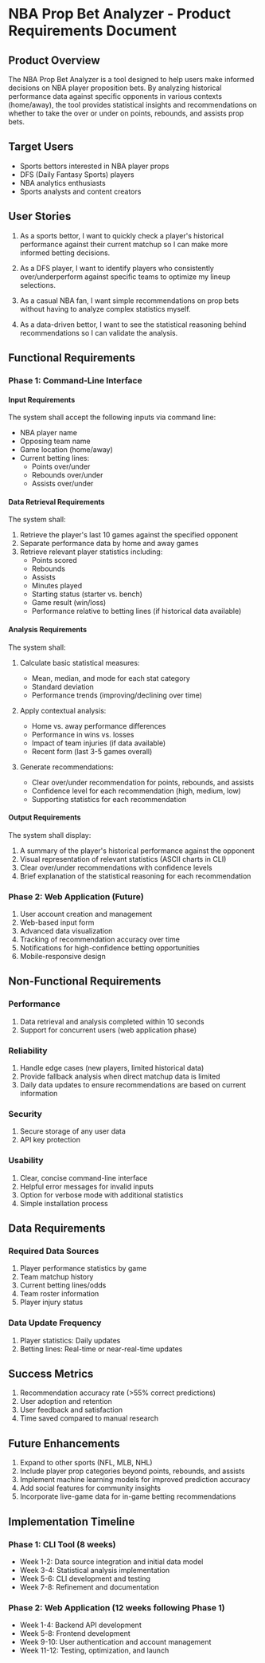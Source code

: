 # NBA Prop Bet Analyzer - Product Requirements Document

## Product Overview

The NBA Prop Bet Analyzer is a tool designed to help users make informed decisions on NBA player proposition bets. By analyzing historical performance data against specific opponents in various contexts (home/away), the tool provides statistical insights and recommendations on whether to take the over or under on points, rebounds, and assists prop bets.

## Target Users

- Sports bettors interested in NBA player props
- DFS (Daily Fantasy Sports) players
- NBA analytics enthusiasts
- Sports analysts and content creators

## User Stories

1. As a sports bettor, I want to quickly check a player's historical performance against their current matchup so I can make more informed betting decisions.

2. As a DFS player, I want to identify players who consistently over/underperform against specific teams to optimize my lineup selections.

3. As a casual NBA fan, I want simple recommendations on prop bets without having to analyze complex statistics myself.

4. As a data-driven bettor, I want to see the statistical reasoning behind recommendations so I can validate the analysis.

## Functional Requirements

### Phase 1: Command-Line Interface

#### Input Requirements

The system shall accept the following inputs via command line:
- NBA player name
- Opposing team name
- Game location (home/away)
- Current betting lines:
  - Points over/under
  - Rebounds over/under
  - Assists over/under

#### Data Retrieval Requirements

The system shall:
1. Retrieve the player's last 10 games against the specified opponent
2. Separate performance data by home and away games
3. Retrieve relevant player statistics including:
   - Points scored
   - Rebounds
   - Assists
   - Minutes played
   - Starting status (starter vs. bench)
   - Game result (win/loss)
   - Performance relative to betting lines (if historical data available)

#### Analysis Requirements

The system shall:
1. Calculate basic statistical measures:
   - Mean, median, and mode for each stat category
   - Standard deviation
   - Performance trends (improving/declining over time)
   
2. Apply contextual analysis:
   - Home vs. away performance differences
   - Performance in wins vs. losses
   - Impact of team injuries (if data available)
   - Recent form (last 3-5 games overall)

3. Generate recommendations:
   - Clear over/under recommendation for points, rebounds, and assists
   - Confidence level for each recommendation (high, medium, low)
   - Supporting statistics for each recommendation

#### Output Requirements

The system shall display:
1. A summary of the player's historical performance against the opponent
2. Visual representation of relevant statistics (ASCII charts in CLI)
3. Clear over/under recommendations with confidence levels
4. Brief explanation of the statistical reasoning for each recommendation

### Phase 2: Web Application (Future)

1. User account creation and management
2. Web-based input form
3. Advanced data visualization
4. Tracking of recommendation accuracy over time
5. Notifications for high-confidence betting opportunities
6. Mobile-responsive design

## Non-Functional Requirements

### Performance

1. Data retrieval and analysis completed within 10 seconds
2. Support for concurrent users (web application phase)

### Reliability

1. Handle edge cases (new players, limited historical data)
2. Provide fallback analysis when direct matchup data is limited
3. Daily data updates to ensure recommendations are based on current information

### Security

1. Secure storage of any user data
2. API key protection

### Usability

1. Clear, concise command-line interface
2. Helpful error messages for invalid inputs
3. Option for verbose mode with additional statistics
4. Simple installation process

## Data Requirements

### Required Data Sources

1. Player performance statistics by game
2. Team matchup history
3. Current betting lines/odds
4. Team roster information
5. Player injury status

### Data Update Frequency

1. Player statistics: Daily updates
2. Betting lines: Real-time or near-real-time updates

## Success Metrics

1. Recommendation accuracy rate (>55% correct predictions)
2. User adoption and retention
3. User feedback and satisfaction
4. Time saved compared to manual research

## Future Enhancements

1. Expand to other sports (NFL, MLB, NHL)
2. Include player prop categories beyond points, rebounds, and assists
3. Implement machine learning models for improved prediction accuracy
4. Add social features for community insights
5. Incorporate live-game data for in-game betting recommendations

## Implementation Timeline

### Phase 1: CLI Tool (8 weeks)
- Week 1-2: Data source integration and initial data model
- Week 3-4: Statistical analysis implementation
- Week 5-6: CLI development and testing
- Week 7-8: Refinement and documentation

### Phase 2: Web Application (12 weeks following Phase 1)
- Week 1-4: Backend API development
- Week 5-8: Frontend development
- Week 9-10: User authentication and account management
- Week 11-12: Testing, optimization, and launch